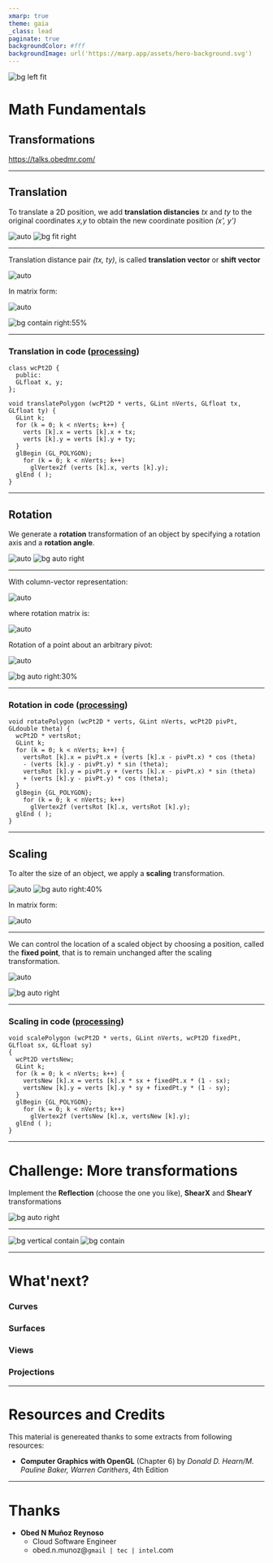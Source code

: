 ```yaml
---
xmarp: true
theme: gaia
_class: lead
paginate: true
backgroundColor: #fff
backgroundImage: url('https://marp.app/assets/hero-background.svg')
---
```


![bg left fit](https://ik.imgkit.net/3vlqs5axxjf/PCWW/uploadedImages/Articles/Opinion/2020/April/digital-transformation-hotels.jpg)

# **Math Fundamentals**
## Transformations

https://talks.obedmr.com/

---

## Translation

To translate a 2D position, we add **translation distancies** _tx_ and _ty_ to the original coordinates _x,y_ to obtain the new coordinate position _(x', y')_

![auto](images/translation_form1.png)
![bg fit right](./images/translation1.png)

---

Translation distance pair _(tx, ty)_, is called **translation vector** or **shift vector**

![auto](images/translation_form2.png)

In matrix form:

![auto](images/translation_form3.png)

![bg contain right:55%](images/translation2.png)

---

### Translation in code ([processing](./src/base.js))

```
class wcPt2D {
  public:
  GLfloat x, y;
};

void translatePolygon (wcPt2D * verts, GLint nVerts, GLfloat tx, GLfloat ty) {
  GLint k;
  for (k = 0; k < nVerts; k++) {
    verts [k].x = verts [k].x + tx;
    verts [k].y = verts [k].y + ty;
  }
  glBegin (GL_POLYGON);
    for (k = 0; k < nVerts; k++)
      glVertex2f (verts [k].x, verts [k].y);
  glEnd ( );
}
```

---

## Rotation

We generate a **rotation** transformation of an object by specifying a rotation axis and a **rotation angle**.

![auto](images/rotation_form1.png)
![bg auto right](./images/rotation1.png)

---

With column-vector representation:

![auto](images/rotation_form2.png)

where rotation matrix is:

![auto](images/rotation_form3.png)


Rotation of a point about an arbitrary pivot:

![auto](images/rotation_form4.png)

![bg auto right:30%](./images/rotation2.png)

---

### Rotation in code ([processing](./src/base.js))

```
void rotatePolygon (wcPt2D * verts, GLint nVerts, wcPt2D pivPt, GLdouble theta) {
  wcPt2D * vertsRot;
  GLint k;
  for (k = 0; k < nVerts; k++) {
    vertsRot [k].x = pivPt.x + (verts [k].x - pivPt.x) * cos (theta)
    - (verts [k].y - pivPt.y) * sin (theta);
    vertsRot [k].y = pivPt.y + (verts [k].x - pivPt.x) * sin (theta)
    + (verts [k].y - pivPt.y) * cos (theta);
  }
  glBegin {GL_POLYGON};
    for (k = 0; k < nVerts; k++)
      glVertex2f (vertsRot [k].x, vertsRot [k].y);
  glEnd ( );
}
```

---


## Scaling

To alter the size of an object, we apply a **scaling** transformation.

![auto](images/scaling_form1.png)
![bg auto right:40%](./images/scaling1.png)

In matrix form:

![auto](images/scaling_form2.png)

---

We can control the location of a scaled object by choosing a position, called the **fixed point**, that is to remain unchanged after the scaling transformation.

![auto](images/scaling_form3.png)

![bg auto right](./images/scaling2.png)

---

### Scaling in code ([processing](./src/base.js))

```
void scalePolygon (wcPt2D * verts, GLint nVerts, wcPt2D fixedPt, GLfloat sx, GLfloat sy)
{
  wcPt2D vertsNew;
  GLint k;
  for (k = 0; k < nVerts; k++) {
    vertsNew [k].x = verts [k].x * sx + fixedPt.x * (1 - sx);
    vertsNew [k].y = verts [k].y * sy + fixedPt.y * (1 - sy);
  }
  glBegin {GL_POLYGON};
    for (k = 0; k < nVerts; k++)
      glVertex2f (vertsNew [k].x, vertsNew [k].y);
  glEnd ( );
}
```

---


# Challenge: More transformations

Implement the **Reflection** (choose the one you like), **ShearX** and **ShearY** transformations

![bg auto right](images/reflection.png)

----

![bg vertical contain](images/shearx.png)
![bg contain](images/sheary.png)


---

# What'next?

### Curves
### Surfaces
### Views
### Projections


---

# Resources and Credits
This material is genereated thanks to some extracts from following resources:

- **Computer Graphics with OpenGL** (Chapter 6) by _Donald D. Hearn/M. Pauline Baker, Warren Carithers_, 4th Edition


---

# Thanks

- **Obed N Muñoz Reynoso**
	- Cloud Software Engineer
	- obed.n.munoz@``gmail | tec | intel``.com
